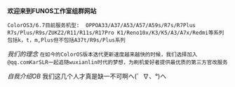 **欢迎来到FUNOS工作室组群网站**

``ColorOS3/6.7目前服务机型: 
OPPOA33/A37/A53/A57/A59s/R7s/R7Plus
R7s/Plus/R9s/ZUKZ2/R11/R11s/R17Pro
K1/Reno10x/K3/K5/A3/A7x/Redmi等系列
包括k，t，m,Plus但不包括A37t/R9s/Plus系列``

*我们的理念*
``在如今的ColorOS版本迭代更新速度越来越快的时候，我们选择加入@qq.comKarSLR一起追随wuxianlin时代的梦想，为刷机爱好者提供最优质的第三方官改服务``

*自我介绍OB*
我们这几个人才真是缺一不可啊へ(゜∇、°)へ


